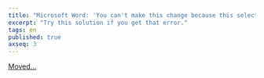 ```yaml
---
title: "Microsoft Word: 'You can't make this change because this selection is locked.'"
excerpt: "Try this solution if you get that error."
tags: en
published: true
axseq: 3
---
```


<!-- markdownlint-capture -->
<!-- markdownlint-disable -->
<script type="text/javascript">
    window.location.href = "https://ayazar.dev/blog/20/microsoft-word-selection-is-locked.html";
</script>
<!-- markdownlint-restore -->

[Moved...](https://ayazar.dev/blog/20/microsoft-word-selection-is-locked.html)

